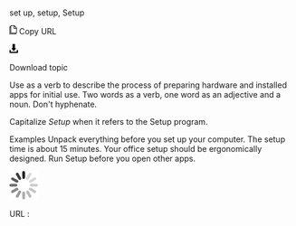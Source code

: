 # 

set up, setup, Setup

![Copy URL](media/set-up-setup/Copy.png)
Copy URL

![Download](media/set-up-setup/Download.png)

Download topic

Use as a verb to describe the process of preparing hardware and installed apps for initial use. Two words as a verb, one word as an adjective and a noun. Don't hyphenate.

Capitalize *Setup* when it refers to the Setup program. 

Examples
Unpack everything before you set up your computer.
The setup time is about 15 minutes.
Your office setup should be ergonomically designed.
Run Setup before you open other apps. 

![In progress](media/set-up-setup/activity-large.gif)

URL :
